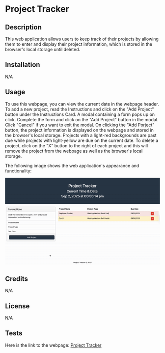# Project Tracker


## Description

This web application allows users to keep track of their projects by allowing them to enter and display their project information, which is stored in the browser's local storage until deleted. 

## Installation

N/A

## Usage

To use this webpage, you can view the current date in the webpage header. To add a new project, read the Instructions and click on the "Add Project" button under the Instructions Card. A modal containing a form pops up on click. Complete the form and click on the "Add Project" button in the modal. Click "Cancel" if you want to exit the modal. On clicking the "Add Porject" button, the project information is displayed on the webpage and stored in the browser's local storage. Projects with a light-red backgrounds are past due while projects with light-yellow are due on the current date. To delete a project, click on the "X" button to the right of each project and this will remove the project from the webpage as well as the browser's local storage. 

The following image shows the web application's appearance and functionality:

![The Workday Scheduler webpage includes a header image, nine timeblocks shwoing the standard business hours (9am to 5pm) at the middle of the page, and blue save buttons to the right of each timeblock.](./assets/images/screenshot.gif)

## Credits


N/A


## License


N/A


## Tests


Here is the link to the webpage:
[Project Tracker](https://wdverse.github.io/project-tracker/)
